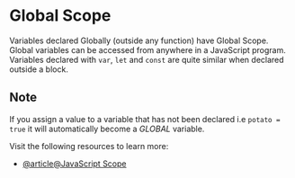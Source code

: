 # Global Scope

Variables declared Globally (outside any function) have Global Scope. Global variables can be accessed from anywhere in a JavaScript program. Variables declared with `var`, `let` and `const` are quite similar when declared outside a block.

## Note

If you assign a value to a variable  that has not been declared i.e `potato = true`
it will automatically become a _GLOBAL_ variable.

Visit the following resources to learn more:

- [@article@JavaScript Scope](https://www.w3schools.com/js/js_scope.asp)
